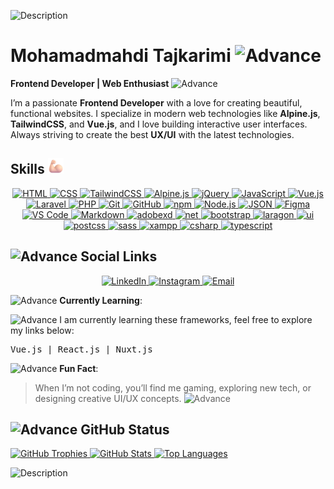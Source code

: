 ![Description](https://camo.githubusercontent.com/4c84ab4279f6dee7ee97a7aac724bd71759e7b7791f3528ebdf5247687524f66/68747470733a2f2f63617073756c652d72656e6465722e76657263656c2e6170702f6170693f747970653d776176696e6726636f6c6f723d383231464637266865696768743d3132302673656374696f6e3d686561646572)

# Mohamadmahdi Tajkarimi <img src="https://raw.githubusercontent.com/Tarikul-Islam-Anik/Animated-Fluent-Emojis/master/Emojis/People%20with%20professions/Man%20Technologist%20Medium-Light%20Skin%20Tone.png" alt="Advance" width="25" style="max-width: 100%;">

**Frontend Developer | Web Enthusiast** <img src="https://raw.githubusercontent.com/Tarikul-Islam-Anik/Animated-Fluent-Emojis/master/Emojis/Travel and places/Comet.png" alt="Advance" width="25" style="max-width: 100%;">

I’m a passionate **Frontend Developer** with a love for creating beautiful, functional websites. I specialize in modern web technologies like **Alpine.js**, **TailwindCSS**, and **Vue.js**, and I love building interactive user interfaces. Always striving to create the best **UX/UI** with the latest technologies.

## Skills <img src="https://raw.githubusercontent.com/Tarikul-Islam-Anik/tarikul-islam-anik/refs/heads/main/assets/images/Flexed Biceps Light Skin Tone.png" alt="Advance" width="25" style="max-width: 100%;">

<div align="center">
    <a href="https://html.com/" target="_blank">
        <img  src="https://img.shields.io/badge/HTML-E34F26?style=plastic&logo=html5&logoColor=white" alt="HTML">
    </a>
    <a href="https://www.w3.org/Style/CSS/" target="_blank">
        <img  src="https://img.shields.io/badge/CSS-1572B6?style=plastic&logo=css3&logoColor=white" alt="CSS">
    </a>
    <a href="https://tailwindcss.com/" target="_blank">
        <img  src="https://img.shields.io/badge/TailwindCSS-06B6D4?style=plastic&logo=tailwindcss&logoColor=white" alt="TailwindCSS">
    </a>
    <a href="https://alpinejs.dev/" target="_blank">
        <img  src="https://img.shields.io/badge/Alpine.js-8BC0D0?style=plastic&logo=alpine.js&logoColor=black" alt="Alpine.js">
    </a>
    <a href="https://jquery.com/" target="_blank">
        <img  src="https://img.shields.io/badge/jQuery-0769AD?style=plastic&logo=jquery&logoColor=white" alt="jQuery">
    </a>
    <a href="https://developer.mozilla.org/en-US/docs/Web/JavaScript" target="_blank">
        <img  src="https://img.shields.io/badge/JavaScript-F7DF1E?style=plastic&logo=javascript&logoColor=black" alt="JavaScript">
    </a>
    <a href="https://vuejs.org/" target="_blank">
        <img  src="https://img.shields.io/badge/Vue.js-4FC08D?style=plastic&logo=vue.js&logoColor=white" alt="Vue.js">
    </a>
    <a href="https://laravel.com/" target="_blank">
        <img  src="https://img.shields.io/badge/Laravel-FF2D20?style=plastic&logo=laravel&logoColor=white" alt="Laravel">
    </a>
    <a href="https://www.php.net/" target="_blank">
        <img  src="https://img.shields.io/badge/PHP-777BB4?style=plastic&logo=php&logoColor=white" alt="PHP">
    </a>
    <a href="https://git-scm.com/" target="_blank">
        <img  src="https://img.shields.io/badge/Git-F05032?style=plastic&logo=git&logoColor=white" alt="Git">
    </a>
    <a href="https://github.com/" target="_blank">
        <img  src="https://img.shields.io/badge/GitHub-181717?style=plastic&logo=github&logoColor=white" alt="GitHub">
    </a>
    <a href="https://npmjs.com/" target="_blank">
        <img  src="https://img.shields.io/badge/npm-CB3837?style=plastic&logo=npm&logoColor=white" alt="npm">
    </a>
    <a href="https://nodejs.org/" target="_blank">
        <img  src="https://img.shields.io/badge/Node.js-339933?style=plastic&logo=node.js&logoColor=white" alt="Node.js">
    </a>
    <a href="https://www.json.org/json-en.html" target="_blank">
        <img  src="https://img.shields.io/badge/JSON-000000?style=plastic&logo=json&logoColor=white" alt="JSON">
    </a>
    <a href="https://www.figma.com/" target="_blank">
        <img  src="https://img.shields.io/badge/Figma-F24E1E?style=plastic&logo=figma&logoColor=white" alt="Figma">
    </a>
    <a href="https://code.visualstudio.com/" target="_blank">
        <img  src="https://img.shields.io/badge/VS%20Code-007ACC?style=plastic&logo=visual-studio-code&logoColor=white" alt="VS Code">
    </a>
    <a href="https://www.markdownguide.org/" target="_blank">
        <img  src="https://img.shields.io/badge/Markdown-000000?style=plastic&logo=markdown&logoColor=white" alt="Markdown">
    </a>
    <a href="https://www.markdownguide.org/" target="_blank">
        <img  src="https://img.shields.io/badge/Adobe_XD-FF26A1?style=plastic&logo=adobexd&logoColor=white" alt="adobexd">
    </a>
    <a href="https://www.markdownguide.org/" target="_blank">
        <img  src="https://img.shields.io/badge/.NET-512BD4?style=plastic&logo=.net&logoColor=white" alt="net">
    </a>
    <a href="https://www.markdownguide.org/" target="_blank">
        <img  src="https://img.shields.io/badge/Bootstrap-563D7C?style=plastic&logo=bootstrap&logoColor=white" alt="bootstrap">
    </a>
    <a href="https://www.markdownguide.org/" target="_blank">
        <img  src="https://img.shields.io/badge/Laragon-1F2329?style=plastic&logo=laragon&logoColor=white" alt="laragon">
    </a>
    <a href="https://www.markdownguide.org/" target="_blank">
        <img  src="https://img.shields.io/badge/Material_UI-0081CB?style=plastic&logo=material-ui&logoColor=white" alt="ui">
    </a>
    <a href="https://www.markdownguide.org/" target="_blank">
        <img  src="https://img.shields.io/badge/PostCSS-DD3A0A?style=plastic&logo=postcss&logoColor=white" alt="postcss">
    </a>
    <a href="https://www.markdownguide.org/" target="_blank">
        <img  src="https://img.shields.io/badge/SCSS-CC6699?style=plastic&logo=sass&logoColor=white" alt="sass">
    </a>
    <a href="https://www.markdownguide.org/" target="_blank">
        <img  src="https://img.shields.io/badge/XAMPP-FCA121?style=plastic&logo=xampp&logoColor=white" alt="xampp">
    </a>
    <a href="https://www.markdownguide.org/" target="_blank">
        <img  src="https://img.shields.io/badge/C%23-239120?style=plastic&logo=csharp&logoColor=white" alt="csharp">
    </a>
    <a href="https://www.markdownguide.org/" target="_blank">
        <img  src="https://img.shields.io/badge/TypeScript-3178C6?style=plastic&logo=typescript&logoColor=white" alt="typescript">
    </a>
    
</div>

## <img src="https://raw.githubusercontent.com/Tarikul-Islam-Anik/Animated-Fluent-Emojis/refs/heads/master/Emojis/Objects/Telephone%20Receiver.png" alt="Advance" width="25" style="max-width: 100%;"> Social Links

<div align="center">
<a href="https://www.linkedin.com/in/mohamadmahdi-tajkarimi-a37519245/" rel="nofollow">
    <img src="https://img.shields.io/badge/-LinkedIn-0077B5?style=plastic&logo=Linkedin&logoColor=white" alt="LinkedIn">
</a>

<a href="https://instagram.com/mohamadmahdi.tajkarimi?igshid=OGQ5ZDc2ODk2ZA==" target="_blank">
    <img src="https://img.shields.io/badge/-Instagram-E4405F?style=plastic&logo=instagram&logoColor=white" alt="Instagram">
</a>

<a href="mailto:mohamadmahditajkarimi@gmail.com">
    <img src="https://img.shields.io/badge/-Email-EA4335?style=plastic&logo=gmail&logoColor=white" alt="Email">
</a>
</div>

<img src="https://raw.githubusercontent.com/Tarikul-Islam-Anik/Animated-Fluent-Emojis/refs/heads/master/Emojis/Objects/Books.png" alt="Advance" width="25" style="max-width: 100%;"> **Currently Learning**:

<img src="https://raw.githubusercontent.com/Tarikul-Islam-Anik/Animated-Fluent-Emojis/master/Emojis/Travel and places/Rocket.png" alt="Advance" width="25" style="max-width: 100%;"> I am currently learning these frameworks, feel free to explore my links below:

<pre >
Vue.js | React.js | Nuxt.js
</pre>

<img src="https://github.com/Tarikul-Islam-Anik/Animated-Fluent-Emojis/blob/master/Emojis/Objects/Light Bulb.png?raw=true" alt="Advance" width="25" style="max-width: 100%;"> **Fun Fact**:

> When I’m not coding, you’ll find me gaming, exploring new tech, or designing creative UI/UX concepts. <img src="https://raw.githubusercontent.com/Tarikul-Islam-Anik/Animated-Fluent-Emojis/master/Emojis/Travel and places/Rocket.png" alt="Advance" width="25" style="max-width: 100%;">

## <img src="https://github.com/Tarikul-Islam-Anik/Animated-Fluent-Emojis/blob/master/Emojis/Objects/Bar%20Chart.png?raw=true" alt="Advance" width="25" style="max-width: 100%;"> GitHub Status

<a href="https://github.com/mohamadmahdi-87" align="center">
    <img style="max-width: 100%;" src="https://github-profile-trophy.vercel.app/?username=mohamadmahdi-87&theme=tokyonight" alt="GitHub Trophies" />
    <img height="190px" style="max-width: 100%;" src="https://github-readme-stats.vercel.app/api?username=mohamadmahdi-87&show_icons=true&count_private=true&title_color=43ffaf&text_color=e5f7ef&icon_color=43ffaf&bg_color=262a33&hide_border=true" alt="GitHub Stats">
    <img height="190px" style="max-width: 100%;" src="https://github-readme-stats.vercel.app/api/top-langs/?username=mohamadmahdi-87&layout=compact&theme=radical&show_icons=true&count_private=true&title_color=43ffaf&text_color=e5f7ef&icon_color=43ffaf&bg_color=262a33&hide_border=true" alt="Top Languages">
</a>

![Description](https://raw.githubusercontent.com/BEPb/BEPb/main/assets/Bottom_down.svg)
